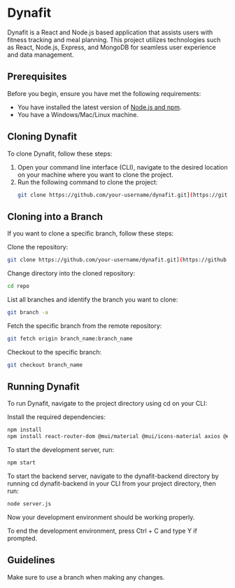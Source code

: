 # Dynafit

Dynafit is a React and Node.js based application that assists users with fitness tracking and meal planning. This project utilizes technologies such as React, Node.js, Express, and MongoDB for seamless user experience and data management.

## Prerequisites

Before you begin, ensure you have met the following requirements:
* You have installed the latest version of [Node.js and npm](https://nodejs.org/).
* You have a Windows/Mac/Linux machine.

## Cloning Dynafit

To clone Dynafit, follow these steps:

1. Open your command line interface (CLI), navigate to the desired location on your machine where you want to clone the project.
2. Run the following command to clone the project:
   ```bash
   git clone https://github.com/your-username/dynafit.git](https://github.com/abdul-aziz-mohammed/dynafit.git
   ```
## Cloning into a Branch
If you want to clone a specific branch, follow these steps:

Clone the repository:
   ```bash
   git clone https://github.com/your-username/dynafit.git](https://github.com/abdul-aziz-mohammed/dynafit.git
   ```
Change directory into the cloned repository:
   ```bash
   cd repo
   ```
List all branches and identify the branch you want to clone:
   ```bash
   git branch -a
   ```
Fetch the specific branch from the remote repository:
   ```bash
   git fetch origin branch_name:branch_name
   ```
Checkout to the specific branch:
   ```bash
   git checkout branch_name
   ```

## Running Dynafit
To run Dynafit, navigate to the project directory using cd on your CLI:

Install the required dependencies:
   ```bash
   npm install
   npm install react-router-dom @mui/material @mui/icons-material axios @emotion/react @emotion/styled react-markdown
   ```
To start the development server, run:
   ```bash
   npm start
   ```
To start the backend server, navigate to the dynafit-backend directory by running cd dynafit-backend in your CLI from your project directory, then run:
   ```bash
   node server.js
   ```
Now your development environment should be working properly.

To end the development environment, press Ctrl + C and type Y if prompted.

## Guidelines
Make sure to use a branch when making any changes.
